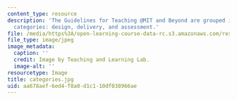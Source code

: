 ```yaml
---
content_type: resource
description: 'The Guidelines for Teaching @MIT and Beyond are grouped into three broad
  categories: design, delivery, and assessment.'
file: /media/https%3A/open-learning-course-data-rc.s3.amazonaws.com/res-tll-01-guidelines-for-teaching-mit-and-beyond-spring-2016/aa678aef6ed4f8a0d1c110df038966ae_categories.jpg
file_type: image/jpeg
image_metadata:
  caption: ''
  credit: Image by Teaching and Learning Lab.
  image-alt: ''
resourcetype: Image
title: categories.jpg
uid: aa678aef-6ed4-f8a0-d1c1-10df038966ae
---
```

